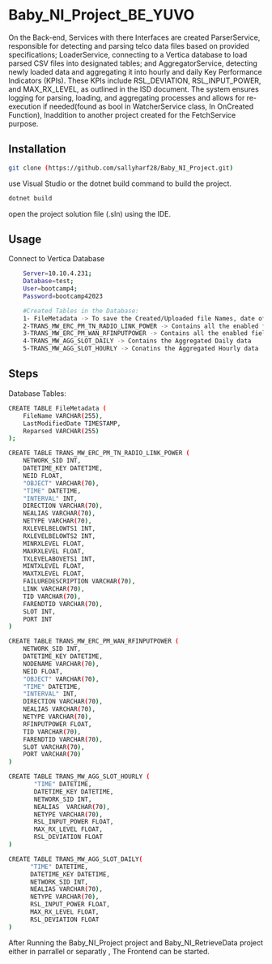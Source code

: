 

# Baby_NI_Project_BE_YUVO

On the Back-end, Services with there Interfaces are created ParserService, responsible for detecting and parsing telco data files based on provided specifications; LoaderService, connecting to a Vertica database to load parsed CSV files into designated tables; and AggregatorService, detecting newly loaded data and aggregating it into hourly and daily Key Performance Indicators (KPIs). These KPIs include RSL_DEVIATION, RSL_INPUT_POWER, and MAX_RX_LEVEL, as outlined in the ISD document. The system ensures logging for parsing, loading, and aggregating processes and allows for re-execution if needed(found as bool in WatcherService class, In OnCreated Function), Inaddition to another project created for the FetchService purpose.

## Installation

```bash
git clone (https://github.com/sallyharf28/Baby_NI_Project.git)

```
use Visual Studio or the dotnet build command to build the project.

```bash
dotnet build
```
open the project solution file (.sln) using the IDE.

## Usage
Connect to Vertica Database
```bash
    Server=10.10.4.231;
    Database=test;
    User=bootcamp4;
    Password=bootcamp42023

    #Created Tables in the Database:
    1- FileMetadata -> To save the Created/Uploaded file Names, date of Modification, Reparseing state in a table in the Database
    2-TRANS_MW_ERC_PM_TN_RADIO_LINK_POWER -> Contains all the enabled fields in the Radio_Link_Power file 
    3-TRANS_MW_ERC_PM_WAN_RFINPUTPOWER -> Contains all the enabled fields in the RF_InputPower file
    4-TRANS_MW_AGG_SLOT_DAILY -> Contains the Aggregated Daily data
    5-TRANS_MW_AGG_SLOT_HOURLY -> Conatins the Aggregated Hourly data
```

## Steps
Database Tables:
```bash
CREATE TABLE FileMetadata (
    FileName VARCHAR(255),
    LastModifiedDate TIMESTAMP,
    Reparsed VARCHAR(255)
);

```
```bash
CREATE TABLE TRANS_MW_ERC_PM_TN_RADIO_LINK_POWER (
    NETWORK_SID INT,
    DATETIME_KEY DATETIME,
    NEID FLOAT,
    "OBJECT" VARCHAR(70),
    "TIME" DATETIME,
    "INTERVAL" INT,
    DIRECTION VARCHAR(70),
    NEALIAS VARCHAR(70),
    NETYPE VARCHAR(70),
    RXLEVELBELOWTS1 INT,
    RXLEVELBELOWTS2 INT,
    MINRXLEVEL FLOAT,
    MAXRXLEVEL FLOAT,
    TXLEVELABOVETS1 INT,
    MINTXLEVEL FLOAT,
    MAXTXLEVEL FLOAT,
    FAILUREDESCRIPTION VARCHAR(70),
    LINK VARCHAR(70),
    TID VARCHAR(70),
    FARENDTID VARCHAR(70),
    SLOT INT,
    PORT INT
)

```

```bash    
CREATE TABLE TRANS_MW_ERC_PM_WAN_RFINPUTPOWER (
    NETWORK_SID INT,
    DATETIME_KEY DATETIME,
    NODENAME VARCHAR(70),
    NEID FLOAT,
    "OBJECT" VARCHAR(70),
    "TIME" DATETIME,
    "INTERVAL" INT,
    DIRECTION VARCHAR(70),
    NEALIAS VARCHAR(70),
    NETYPE VARCHAR(70),
    RFINPUTPOWER FLOAT,
    TID VARCHAR(70),
    FARENDTID VARCHAR(70),
    SLOT VARCHAR(70),
    PORT VARCHAR(70)
)
```

```bash    
CREATE TABLE TRANS_MW_AGG_SLOT_HOURLY (
       "TIME" DATETIME,
       DATETIME_KEY DATETIME,
       NETWORK_SID INT,
       NEALIAS  VARCHAR(70),
       NETYPE VARCHAR(70),
       RSL_INPUT_POWER FLOAT,
       MAX_RX_LEVEL FLOAT,
       RSL_DEVIATION FLOAT
)
```
```bash    
CREATE TABLE TRANS_MW_AGG_SLOT_DAILY(
      "TIME" DATETIME,  
      DATETIME_KEY DATETIME,
      NETWORK_SID INT,
      NEALIAS VARCHAR(70),
      NETYPE VARCHAR(70),
      RSL_INPUT_POWER FLOAT,
      MAX_RX_LEVEL FLOAT,
      RSL_DEVIATION FLOAT
)
```

After Running the Baby_NI_Project project and Baby_NI_RetrieveData project either in parrallel or separatly , The Frontend can be started.  

